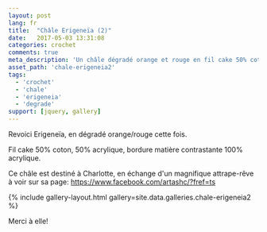 ```yaml
---
layout: post
lang: fr
title:  "Châle Erigeneïa (2)"
date:   2017-05-03 13:31:08
categories: crochet
comments: true
meta_description: 'Un châle dégradé orange et rouge en fil cake 50% coton, 50% acrylique'
asset_path: 'chale-erigeneia2'
tags:
  - 'crochet'
  - 'chale'
  - 'erigeneia'
  - 'degrade'
support: [jquery, gallery]
---
```


Revoici Erigeneïa, en dégradé orange/rouge cette fois.

Fil cake 50% coton, 50% acrylique, bordure matière contrastante 100% acrylique.

Ce châle est destiné à Charlotte, en échange d'un magnifique attrape-rêve à voir sur sa page: <https://www.facebook.com/artashc/?fref=ts>

{% include gallery-layout.html gallery=site.data.galleries.chale-erigeneia2 %}

Merci à elle!
